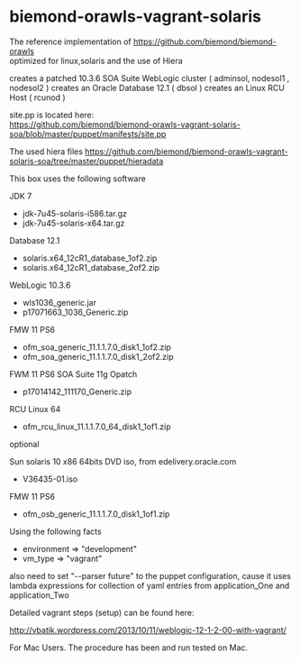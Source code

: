 biemond-orawls-vagrant-solaris
==============================

The reference implementation of https://github.com/biemond/biemond-orawls  
optimized for linux,solaris and the use of Hiera  

creates a patched 10.3.6 SOA Suite WebLogic cluster ( adminsol, nodesol1 , nodesol2 )
creates an Oracle Database 12.1 ( dbsol )
creates an Linux RCU Host ( rcunod )

site.pp is located here:  
https://github.com/biemond/biemond-orawls-vagrant-solaris-soa/blob/master/puppet/manifests/site.pp  

The used hiera files https://github.com/biemond/biemond-orawls-vagrant-solaris-soa/tree/master/puppet/hieradata

This box uses the following software


JDK 7
- jdk-7u45-solaris-i586.tar.gz
- jdk-7u45-solaris-x64.tar.gz

Database 12.1
- solaris.x64_12cR1_database_1of2.zip
- solaris.x64_12cR1_database_2of2.zip

WebLogic 10.3.6
- wls1036_generic.jar
- p17071663_1036_Generic.zip

FMW 11 PS6
- ofm_soa_generic_11.1.1.7.0_disk1_1of2.zip
- ofm_soa_generic_11.1.1.7.0_disk1_2of2.zip

FWM 11 PS6 SOA Suite 11g Opatch
- p17014142_111170_Generic.zip

RCU Linux 64
- ofm_rcu_linux_11.1.1.7.0_64_disk1_1of1.zip

optional

Sun solaris 10 x86 64bits DVD iso, from edelivery.oracle.com
- V36435-01.iso

FMW 11 PS6
- ofm_osb_generic_11.1.1.7.0_disk1_1of1.zip

Using the following facts

- environment => "development"
- vm_type     => "vagrant"

also need to set "--parser future" to the puppet configuration, cause it uses lambda expressions for collection of yaml entries from application_One and application_Two

Detailed vagrant steps (setup) can be found here:

http://vbatik.wordpress.com/2013/10/11/weblogic-12-1-2-00-with-vagrant/

For Mac Users.  The procedure has been and run tested on Mac.
